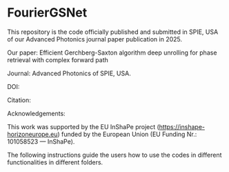 # FourierGSNet

This repository is the code officially published and submitted in SPIE, USA of our Advanced Photonics journal paper publication in 2025.

Our paper: Efficient Gerchberg-Saxton algorithm deep unrolling for phase retrieval with complex forward path

Journal: Advanced Photonics of SPIE, USA.

DOI:

Citation:

Acknowledgements:

This work was supported by the EU InShaPe project (https://inshape-horizoneurope.eu) funded by the European Union (EU Funding Nr.: 101058523 — InShaPe).

The following instructions guide the users how to use the codes in different functionalities in different folders.
